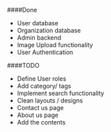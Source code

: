 ####Done
* User database
* Organization database
* Admin backend
* Image Upload functionality
* User Authentication

####TODO
* Define User roles
* Add category/ tags
* Implement search functionality
* Clean layouts / designs
* Contact us page
* About us page
* Add the contents